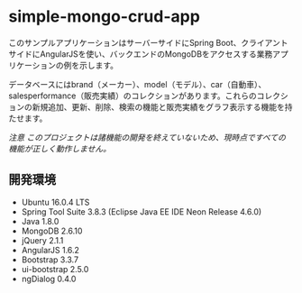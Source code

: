 # simple-mongo-crud-app



このサンプルアプリケーションはサーバーサイドにSpring Boot、クライアントサイドにAngularJSを使い、バックエンドのMongoDBをアクセスする業務アプリケーションの例を示します。

データベースにはbrand（メーカー）、model（モデル）、car（自動車）、salesperformance（販売実績）のコレクションがあります。これらのコレクションの新規追加、更新、削除、検索の機能と販売実績をグラフ表示する機能を持たせます。

*注意
このプロジェクトは諸機能の開発を終えていないため、現時点ですべての機能が正しく動作しません。*


## 開発環境
- Ubuntu 16.0.4 LTS
- Spring Tool Suite 3.8.3 (Eclipse Java EE IDE Neon Release 4.6.0)
- Java 1.8.0
- MongoDB 2.6.10
- jQuery 2.1.1
- AngularJS 1.6.2
- Bootstrap 3.3.7
- ui-bootstrap 2.5.0
- ngDialog 0.4.0


